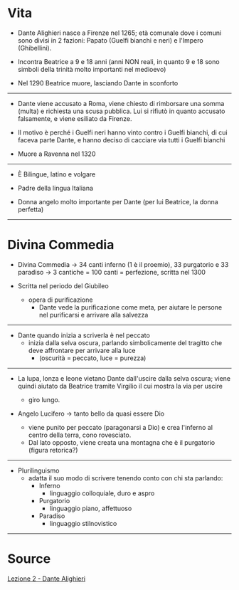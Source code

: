 # Vita


* Dante Alighieri nasce a Firenze nel 1265; età comunale dove i comuni sono divisi in 2 fazioni: Papato (Guelfi bianchi e neri) e l'Impero (Ghibellini).

* Incontra Beatrice a 9 e 18 anni (anni NON reali, in quanto 9 e 18 sono simboli della trinità molto importanti nel medioevo)

* Nel 1290 Beatrice muore, lasciando Dante in sconforto

---

* Dante viene accusato a Roma, viene chiesto di rimborsare una somma (multa) e richiesta una scusa pubblica. Lui si rifiutò in quanto accusato falsamente, e viene esiliato da Firenze.

* Il motivo è perché i Guelfi neri hanno vinto contro i Guelfi bianchi, di cui faceva parte Dante, e hanno deciso di cacciare via tutti i Guelfi bianchi

* Muore a Ravenna nel 1320

---

* È Bilingue, latino e volgare

* Padre della lingua Italiana

* Donna angelo molto importante per Dante (per lui Beatrice, la donna perfetta)

---

# Divina Commedia


* Divina Commedia -> 34 canti inferno (1 è il proemio), 33 purgatorio e 33 paradiso -> 3 cantiche = 100 canti = perfezione, scritta nel 1300

* Scritta nel periodo del Giubileo
	*  opera di purificazione
		*  Dante vede la purificazione come meta, per aiutare le persone nel purificarsi e arrivare alla salvezza
---

* Dante quando inizia a scriverla è nel peccato 
	*  inizia dalla selva oscura, parlando simbolicamente del tragitto che deve affrontare per arrivare alla luce 
		* (oscurità = peccato, luce = purezza)

---

* La lupa, lonza e leone vietano Dante dall'uscire dalla selva oscura; viene quindi aiutato da Beatrice tramite Virgilio il cui mostra la via per uscire
	*  giro lungo.

* Angelo Lucifero -> tanto bello da quasi essere Dio 
	*  viene punito per peccato (paragonarsi a Dio) e crea l'inferno al centro della terra, cono rovesciato. 
	* Dal lato opposto, viene creata una montagna che è il purgatorio (figura retorica?)

---

* Plurilinguismo 
	*  adatta il suo modo di scrivere tenendo conto con chi sta parlando:
		* Inferno 
			*  linguaggio colloquiale, duro e aspro
		* Purgatorio
			*  linguaggio piano, affettuoso
		* Paradiso 
			*  linguaggio stilnovistico


---

# Source
[Lezione 2 - Dante Alighieri](https://youtu.be/Zwhh-ZJy7mU?list=PL3tW0_opmMY0fg-PvSMxGfXo2dGQTh4LD)
